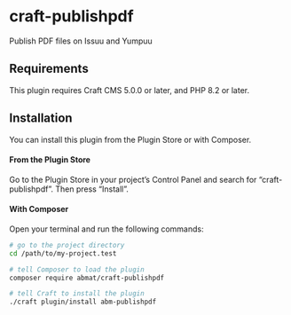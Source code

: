 # craft-publishpdf

Publish PDF files on Issuu and Yumpuu

## Requirements

This plugin requires Craft CMS 5.0.0 or later, and PHP 8.2 or later.

## Installation

You can install this plugin from the Plugin Store or with Composer.

#### From the Plugin Store

Go to the Plugin Store in your project’s Control Panel and search for “craft-publishpdf”. Then press “Install”.

#### With Composer

Open your terminal and run the following commands:

```bash
# go to the project directory
cd /path/to/my-project.test

# tell Composer to load the plugin
composer require abmat/craft-publishpdf

# tell Craft to install the plugin
./craft plugin/install abm-publishpdf
```
 